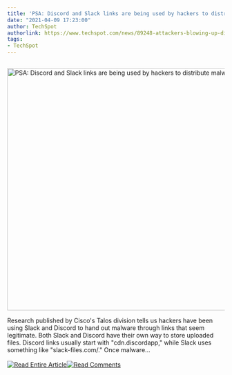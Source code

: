 ```yaml
---
title: 'PSA: Discord and Slack links are being used by hackers to distribute malware'
date: "2021-04-09 17:23:00"
author: TechSpot
authorlink: https://www.techspot.com/news/89248-attackers-blowing-up-discord-slack-malware.html
tags:
- TechSpot
---
```

<a href="https://www.techspot.com/news/89248-attackers-blowing-up-discord-slack-malware.html" target="_blank"><img src="https://static.techspot.com/images2/news/ts3_thumbs/2017/08/2017-08-15-ts3_thumbs-43d.png" width="800" height="560" style="padding: 15px 0" title="PSA: Discord and Slack links are being used by hackers to distribute malware" /></a><br />Research published by Cisco's Talos division tells us hackers have been using Slack and Discord to hand out malware through links that seem legitimate. Both Slack and Discord have their own way to store uploaded files. Discord links usually start with "cdn.discordapp," while Slack uses something like "slack-files.com/." Once malware...<br /><br /><a href="https://www.techspot.com/news/89248-attackers-blowing-up-discord-slack-malware.html"><img src="https://static.techspot.com/images/rss/rss_buttons_01.png" border="0" alt="Read Entire Article" /></a><a href="https://www.techspot.com/news/89248-attackers-blowing-up-discord-slack-malware.html#comments"><img src="https://static.techspot.com/images/rss/rss_buttons_02.png" border="0" alt="Read Comments" /></a><br /><br />